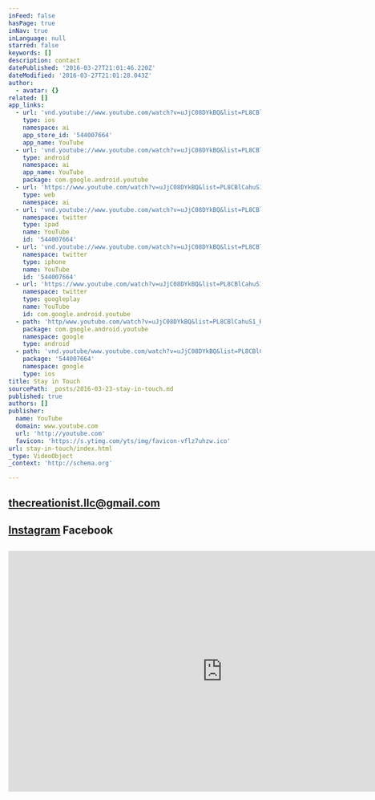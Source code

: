 ```yaml
---
inFeed: false
hasPage: true
inNav: true
inLanguage: null
starred: false
keywords: []
description: contact
datePublished: '2016-03-27T21:01:46.220Z'
dateModified: '2016-03-27T21:01:28.043Z'
author:
  - avatar: {}
related: []
app_links:
  - url: 'vnd.youtube://www.youtube.com/watch?v=uJjC08DYkBQ&list=PL8CBlCahuS1_RjqJLw3opqk8iCYgCa7XV&index=3&feature=applinks'
    type: ios
    namespace: ai
    app_store_id: '544007664'
    app_name: YouTube
  - url: 'vnd.youtube://www.youtube.com/watch?v=uJjC08DYkBQ&list=PL8CBlCahuS1_RjqJLw3opqk8iCYgCa7XV&index=3&feature=applinks'
    type: android
    namespace: ai
    app_name: YouTube
    package: com.google.android.youtube
  - url: 'https://www.youtube.com/watch?v=uJjC08DYkBQ&list=PL8CBlCahuS1_RjqJLw3opqk8iCYgCa7XV&index=3&feature=applinks'
    type: web
    namespace: ai
  - url: 'vnd.youtube://www.youtube.com/watch?v=uJjC08DYkBQ&list=PL8CBlCahuS1_RjqJLw3opqk8iCYgCa7XV&index=3&feature=applinks'
    namespace: twitter
    type: ipad
    name: YouTube
    id: '544007664'
  - url: 'vnd.youtube://www.youtube.com/watch?v=uJjC08DYkBQ&list=PL8CBlCahuS1_RjqJLw3opqk8iCYgCa7XV&index=3&feature=applinks'
    namespace: twitter
    type: iphone
    name: YouTube
    id: '544007664'
  - url: 'https://www.youtube.com/watch?v=uJjC08DYkBQ&list=PL8CBlCahuS1_RjqJLw3opqk8iCYgCa7XV&index=3'
    namespace: twitter
    type: googleplay
    name: YouTube
    id: com.google.android.youtube
  - path: 'http/www.youtube.com/watch?v=uJjC08DYkBQ&list=PL8CBlCahuS1_RjqJLw3opqk8iCYgCa7XV&index=3'
    package: com.google.android.youtube
    namespace: google
    type: android
  - path: 'vnd.youtube/www.youtube.com/watch?v=uJjC08DYkBQ&list=PL8CBlCahuS1_RjqJLw3opqk8iCYgCa7XV&index=3'
    package: '544007664'
    namespace: google
    type: ios
title: Stay in Touch
sourcePath: _posts/2016-03-23-stay-in-touch.md
published: true
authors: []
publisher:
  name: YouTube
  domain: www.youtube.com
  url: 'http://youtube.com'
  favicon: 'https://s.ytimg.com/yts/img/favicon-vflz7uhzw.ico'
url: stay-in-touch/index.html
_type: VideoObject
_context: 'http://schema.org'

---
```

## thecreationist.llc@gmail.com

## [Instagram][0] Facebook[][0]

## 

## 

<iframe src="https://cdn.embedly.com/widgets/media.html?src=http%3A%2F%2Fwww.youtube.com%2Fembed%2FuJjC08DYkBQ&amp;url=https%3A%2F%2Fwww.youtube.com%2Fwatch%3Fv%3DuJjC08DYkBQ%26list%3DPL8CBlCahuS1_RjqJLw3opqk8iCYgCa7XV%26index%3D3&amp;image=http%3A%2F%2Fi.ytimg.com%2Fvi%2FuJjC08DYkBQ%2Fhqdefault.jpg&amp;key=b7d04c9b404c499eba89ee7072e1c4f7&amp;type=text%2Fhtml&amp;schema=youtube" width="854" height="480" scrolling="no" frameborder="0" allowfullscreen="allowfullscreen" style=""></iframe>



[0]: https://www.instagram.com/the.creationist/